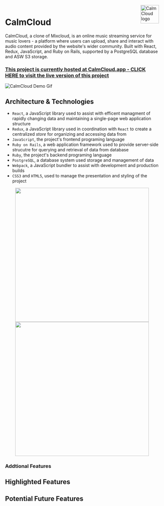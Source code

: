 <a href="https://www.calmcloud.app/">
    <img src="./calmcloud_logo.png" alt="CalmCloud logo" title="CalmCloud" align="right" height="60" />
</a>

# CalmCloud

CalmCloud, a clone of Mixcloud, is an online music streaming service for music lovers - a platform where users can upload, share and interact with audio content provided by the website's wider community. Built with React, Redux, JavaScript, and Ruby on Rails, supported by a PostgreSQL database and ASW S3 storage.

### [This project is currently hosted at CalmCloud.app - CLICK HERE to visit the live version of this project](https://www.calmcloud.app/)

![CalmCloud Demo Gif](calmcloud_gif.gif)

## Architecture & Technologies

* `React`, a JavaScript library used to assist with efficent managment of rapidly changing data and maintaining a single-page web application structure
* `Redux`, a JavaScript library used in coordination with `React` to create a centralized *store* for organizing and accessing data from 
* `JavaScript`, the project's frontend programing language
* `Ruby on Rails`, a web application framework used to provide server-side strucutre for querying and retrieval of data from database
* `Ruby`, the project's backend programing language
* `PostgreSQL`, a database system used storage and management of data
* `Webpack`, a JavaScript bundler to assist with development and production builds
* `CSS3` and `HTML5`, used to manage the presentation and styling of the project

<p align="middle">
    <img src="./calmcloud_index.png" width="438" />
    <img src="./calmcloud_track.png" width="438" />
</p>

### Addtional Features



## Highlighted Features


## Potential Future Features




